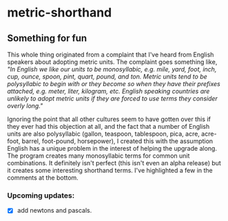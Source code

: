 # metric-shorthand
## Something for fun

This whole thing originated from a complaint that I've heard from English speakers about adopting metric units. The complaint goes something like, *"In English we like our units to be monosyllabic, e.g. mile, yard, foot, inch, cup, ounce, spoon, pint, quart, pound, and ton. Metric units tend to be polysyllabic to begin with or they become so when they have their prefixes attached, e.g. meter, liter, kilogram, etc. English speaking countries are unlikely to adopt metric units if they are forced to use terms they consider overly long."*

Ignoring the point that all other cultures seem to have gotten over this if they ever had this objection at all, and the fact that a number of English units are also polysyllabic (gallon, teaspoon, tablespoon, pica, acre, acre-foot, barrel, foot-pound, horsepower), I created this with the assumption English has a unique problem in the interest of helping the upgrade along. The program creates many monosyllabic terms for common unit combinations. It definitely isn't perfect (this isn't even an alpha release) but it creates some interesting shorthand terms. I've highlighted a few in the comments at the bottom.

### Upcoming updates:
- [x] add newtons and pascals.
